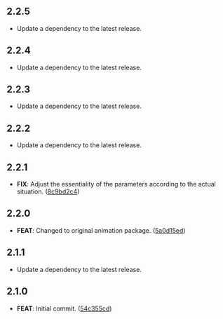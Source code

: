 ## 2.2.5

 - Update a dependency to the latest release.

## 2.2.4

 - Update a dependency to the latest release.

## 2.2.3

 - Update a dependency to the latest release.

## 2.2.2

 - Update a dependency to the latest release.

## 2.2.1

 - **FIX**: Adjust the essentiality of the parameters according to the actual situation. ([8c9bd2c4](https://github.com/mathrunet/flutter_masamune/commit/8c9bd2c4e2f3ccd95bdba08c7a0ed25a9d920a79))

## 2.2.0

 - **FEAT**: Changed to original animation package. ([5a0d15ed](https://github.com/mathrunet/flutter_masamune/commit/5a0d15eded8546aa153ebb9f66c30da1a50502b9))

## 2.1.1

 - Update a dependency to the latest release.

## 2.1.0

 - **FEAT**: Initial commit. ([54c355cd](https://github.com/mathrunet/flutter_masamune/commit/54c355cd53971c768aa32a87162043edc4af908d))

